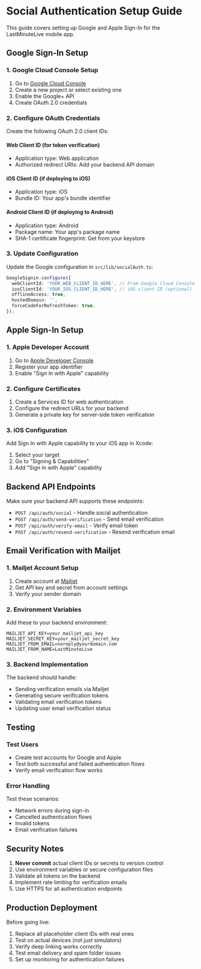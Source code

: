 # Social Authentication Setup Guide

This guide covers setting up Google and Apple Sign-In for the LastMinuteLive mobile app.

## Google Sign-In Setup

### 1. Google Cloud Console Setup
1. Go to [Google Cloud Console](https://console.cloud.google.com)
2. Create a new project or select existing one
3. Enable the Google+ API
4. Create OAuth 2.0 credentials

### 2. Configure OAuth Credentials
Create the following OAuth 2.0 client IDs:

#### Web Client ID (for token verification)
- Application type: Web application
- Authorized redirect URIs: Add your backend API domain

#### iOS Client ID (if deploying to iOS)
- Application type: iOS
- Bundle ID: Your app's bundle identifier

#### Android Client ID (if deploying to Android)  
- Application type: Android
- Package name: Your app's package name
- SHA-1 certificate fingerprint: Get from your keystore

### 3. Update Configuration
Update the Google configuration in `src/lib/socialAuth.ts`:

```typescript
GoogleSignin.configure({
  webClientId: 'YOUR_WEB_CLIENT_ID_HERE', // From Google Cloud Console
  iosClientId: 'YOUR_IOS_CLIENT_ID_HERE', // iOS client ID (optional)
  offlineAccess: true,
  hostedDomain: '',
  forceCodeForRefreshToken: true,
});
```

## Apple Sign-In Setup

### 1. Apple Developer Account
1. Go to [Apple Developer Console](https://developer.apple.com)
2. Register your app identifier
3. Enable "Sign In with Apple" capability

### 2. Configure Certificates
1. Create a Services ID for web authentication
2. Configure the redirect URLs for your backend
3. Generate a private key for server-side token verification

### 3. iOS Configuration
Add Sign In with Apple capability to your iOS app in Xcode:
1. Select your target
2. Go to "Signing & Capabilities"
3. Add "Sign In with Apple" capability

## Backend API Endpoints

Make sure your backend API supports these endpoints:

- `POST /api/auth/social` - Handle social authentication
- `POST /api/auth/send-verification` - Send email verification
- `POST /api/auth/verify-email` - Verify email token
- `POST /api/auth/resend-verification` - Resend verification email

## Email Verification with Mailjet

### 1. Mailjet Account Setup
1. Create account at [Mailjet](https://www.mailjet.com)
2. Get API key and secret from account settings
3. Verify your sender domain

### 2. Environment Variables
Add these to your backend environment:

```
MAILJET_API_KEY=your_mailjet_api_key
MAILJET_SECRET_KEY=your_mailjet_secret_key
MAILJET_FROM_EMAIL=noreply@yourdomain.com
MAILJET_FROM_NAME=LastMinuteLive
```

### 3. Backend Implementation
The backend should handle:
- Sending verification emails via Mailjet
- Generating secure verification tokens
- Validating email verification tokens
- Updating user email verification status

## Testing

### Test Users
- Create test accounts for Google and Apple
- Test both successful and failed authentication flows
- Verify email verification flow works

### Error Handling
Test these scenarios:
- Network errors during sign-in
- Cancelled authentication flows
- Invalid tokens
- Email verification failures

## Security Notes

1. **Never commit** actual client IDs or secrets to version control
2. Use environment variables or secure configuration files
3. Validate all tokens on the backend
4. Implement rate limiting for verification emails
5. Use HTTPS for all authentication endpoints

## Production Deployment

Before going live:
1. Replace all placeholder client IDs with real ones
2. Test on actual devices (not just simulators)
3. Verify deep linking works correctly
4. Test email delivery and spam folder issues
5. Set up monitoring for authentication failures 